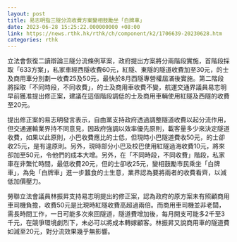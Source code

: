 ```yaml
---
layout: post
title: 易志明指三隧分流收費方案變相鼓勵坐「白牌車」
date: 2023-06-28 15:25:22.000000000 +08:00
link: https://news.rthk.hk/rthk/ch/component/k2/1706639-20230628.htm
categories: rthk
---
```


立法會恢復二讀辯論三隧分流條例草案，政府提出方案將分兩階段實施，首階段採取「633方案」，私家車經西隧收費60元，紅隧、東隧的隧道收費加至30元，的士及商用車分別劃一收費25及50元，最快於8月西隧專營權屆滿後實施。第二階段將採取「不同時段，不同收費」，的士及商用車收費不變，航運交通界議員易志明早前獲准提出修正案，建議在這個階段調低的士及商用車輛使用紅隧及西隧的收費至20元。

提出修正案的易志明發言表示，自由黨支持政府透過調整隧道收費以起分流作用，但交通運輸業界持不同意見，因政府強調以效率優先原則，載客量多少來決定隧道收費，如果以此原則，小巴收費應比的士低，但現時小巴隧道費收50元，的士卻收25元，是有違原則。另外，現時部分小巴及校巴使用紅隧過海收費10元，將來卻加至50元，令他們的成本大增。另外，在「不同時段，不同收費」階段，私家車在非繁忙時間，最低收費20元，但的士卻收25元，變相鼓勵市民乘坐「白牌車」，為免「白牌車」進一步蠶食的士生意，業界認為要將兩者的收費看齊，以減低加價壓力。

勞聯立法會議員林振昇支持易志明提出的修正案，認為政府的原方案未有照顧商用車司機負擔，收費50元是比現時紅隧收費高超過兩倍。而商用車司機並非老闆，需長時間工作，一日可能多次來回隧道，隧道費增加後，每月開支可能多2千至3千元，在競爭環境劇烈下，未必可以將成本轉嫁顧客。林振昇又說商用車的隧道費如減至20元，對分流效果幾乎無影響。
